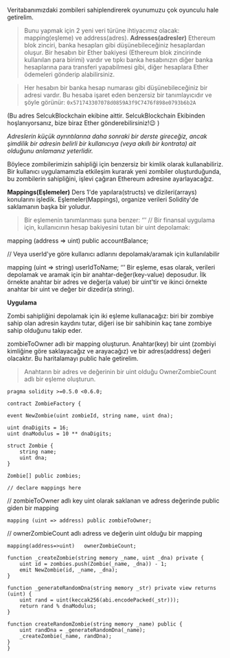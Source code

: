 Veritabanımızdaki zombileri sahiplendirerek oyunumuzu çok oyunculu hale getirelim.
>Bunu yapmak için 2 yeni veri türüne ihtiyacımız olacak: mapping(eşleme) ve address(adres).
**Adresses(adresler)**
Ethereum blok zinciri, banka hesapları gibi düşünebileceğiniz hesaplardan oluşur. Bir hesabın bir Ether bakiyesi (Ethereum blok zincirinde kullanılan para birimi) vardır ve tıpkı banka hesabınızın diğer banka hesaplarına para transferi yapabilmesi gibi, diğer hesaplara Ether ödemeleri gönderip alabilirsiniz.

>Her hesabın bir banka hesap numarası gibi düşünebileceğiniz bir adresi vardır. Bu hesaba işaret eden benzersiz bir tanımlayıcıdır ve şöyle görünür:
`0x571743307078d0859A3f9C7476f898e0793b6b2A`


(Bu adres SelcukBlockchain ekibine aittir. SelcukBlockchain Ekibinden hoşlanıyorsanız, bize biraz Ether gönderebilirsiniz!😉 )

*Adreslerin küçük ayrıntılarına daha sonraki bir derste gireceğiz, ancak şimdilik bir adresin belirli bir kullanıcıya (veya akıllı bir kontrata) ait olduğunu anlamanız yeterlidir.*

Böylece zombilerimizin sahipliği için benzersiz bir kimlik olarak kullanabiliriz. Bir kullanıcı uygulamamızla etkileşim kurarak yeni zombiler oluşturduğunda, bu zombilerin sahipliğini, işlevi çağıran Ethereum adresine ayarlayacağız.

**Mappings(Eşlemeler)**
Ders 1'de yapılara(structs) ve dizileri(arrays) konularını işledik. Eşlemeler(Mappings), organize verileri Solidity'de saklamanın başka bir yoludur.

>Bir eşlemenin tanımlanması şuna benzer:
‘’’
// Bir finansal uygulama için, kullanıcının hesap bakiyesini tutan bir uint depolamak:

mapping (address => uint) public accountBalance;

// Veya userId'ye göre kullanıcı adlarını depolamak/aramak için kullanılabilir

mapping (uint => string) userIdToName; 
‘’’
Bir eşleme, esas olarak, verileri depolamak ve aramak için bir anahtar-değer(key-value) deposudur. İlk örnekte anahtar bir adres ve değer(a value) bir uint'tir ve ikinci örnekte anahtar bir uint ve değer bir dizedir(a string).

**Uygulama**

Zombi sahipliğini depolamak için iki eşleme kullanacağız: biri bir zombiye sahip olan adresin kaydını tutar, diğeri ise bir sahibinin kaç tane zombiye sahip olduğunu takip eder.

zombieToOwner adlı bir mapping oluşturun. Anahtar(key) bir uint (zombiyi kimliğine göre saklayacağız ve arayacağız) ve bir adres(address) değeri olacaktır. Bu haritalamayı public hale getirelim.

>Anahtarın bir adres ve değerinin bir uint olduğu OwnerZombieCount adlı bir eşleme oluşturun.

    pragma solidity >=0.5.0 <0.6.0;

    contract ZombieFactory {

    event NewZombie(uint zombieId, string name, uint dna);

    uint dnaDigits = 16;
    uint dnaModulus = 10 ** dnaDigits;

    struct Zombie {
        string name;
        uint dna;
    }

    Zombie[] public zombies;

    // declare mappings here
// zombieToOwner adlı key uint olarak saklanan ve adress değerinde public giden bir mapping

    mapping (uint => address) public zombieToOwner;

// ownerZombieCount adlı adress ve değerin uint olduğu bir mapping 

    mapping(address=>uint)   ownerZombieCount;

    function _createZombie(string memory _name, uint _dna) private {
        uint id = zombies.push(Zombie(_name, _dna)) - 1;
        emit NewZombie(id, _name, _dna);
    } 

    function _generateRandomDna(string memory _str) private view returns (uint) {
        uint rand = uint(keccak256(abi.encodePacked(_str)));
        return rand % dnaModulus;
    }

    function createRandomZombie(string memory _name) public {
        uint randDna = _generateRandomDna(_name);
        _createZombie(_name, randDna);
    }
    }

